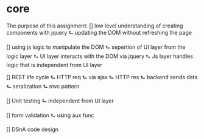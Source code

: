 # core
The purpose of this assignment: 
[] low level understanding of creating components with jquery 
    ⮑ updating the DOM without refreshing the page

[] using js logic to manipulate the DOM 
    ⮑ sepertion of UI layer from the logic layer 
        ⮑ UI layer interacts with the DOM via jquery 
        ⮑ Js layer handles logic that is independent from UI layer 

[] REST life cycle 
    ⮑ HTTP req 
        ⮑ via ajax 
    ⮑ HTTP res 
        ⮑ backend sends data 
    ⮑ seralization 
    ⮑ mvc pattern 

[] Unit testing 
    ⮑ independent from UI layer 

[] form validation 
    ⮑ using aux func 

[] DSnA code design 